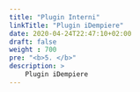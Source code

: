 ```yaml
---
title: "Plugin Interni"
linkTitle: "Plugin iDempiere"
date: 2020-04-24T22:47:10+02:00
draft: false
weight : 700
pre: "<b>5. </b>"
description: >
    Plugin iDempiere
---
```



